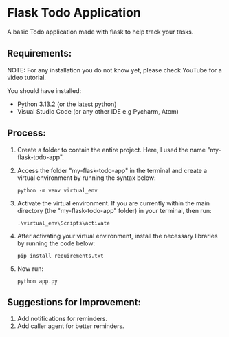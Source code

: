 # Flask Todo Application

A basic Todo application made with flask to help track your tasks.

## Requirements:

NOTE: For any installation you do not know yet, please check YouTube for a video tutorial.

You should have installed:

- Python 3.13.2 (or the latest python)
- Visual Studio Code (or any other IDE e.g Pycharm, Atom)

## Process:

1. Create a folder to contain the entire project. Here, I used the name "my-flask-todo-app".

2. Access the folder "my-flask-todo-app" in the terminal and create a virtual environment by running the syntax below:

   `python -m venv virtual_env`

3. Activate the virtual environment. If you are currently within the main directory (the "my-flask-todo-app" folder) in your terminal, then run:

   `.\virtual_env\Scripts\activate`

4. After activating your virtual environment, install the necessary libraries by running the code below:

   `pip install requirements.txt`

5. Now run:

   `python app.py`

## Suggestions for Improvement:

1. Add notifications for reminders.
2. Add caller agent for better reminders.
